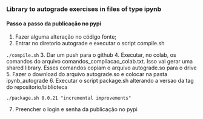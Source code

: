 ### Library to autograde exercises in files of type ipynb

#### Passo a passo da publicação no pypi
1. Fazer alguma alteração no código fonte;
2. Entrar no diretorio autograde e executar o script compile.sh

```./compile.sh```
3. Dar um push para o github
4. Executar, no colab, os comandos do arquivo comandos_compilacao_colab.txt. Isso vai gerar uma shared library.
   Esses comandos copiam o arquivo autograde.so para o drive
5. Fazer o download do arquivo autograde.so e colocar na pasta ipynb_autograde
6. Executar o script package.sh alterando a versao da tag do repositorio/biblioteca
```
./package.sh 0.0.21 "incremental improvements"
```
7. Preencher o login e senha da publicação no pypi